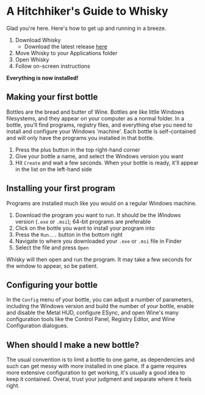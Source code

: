 # A Hitchhiker's Guide to Whisky

Glad you're here. Here's how to get up and running in a breeze.

1. Download Whisky
    - Download the latest release [here](https://github.com/IsaacMarovitz/Whisky/releases)
2. Move Whisky to your Applications folder
3. Open Whisky
4. Follow on-screen instructions

**Everything is now installed!**

## Making your first bottle

Bottles are the bread and butter of Wine. Bottles are like little Windows filesystems, and they appear on your computer as a normal folder. In a bottle, you'll find programs, registry files, and everything else you need to install and configure your Windows 'machine'. Each bottle is self-contained and will only have the programs you installed in that bottle.

1. Press the plus button in the top right-hand corner
2. Give your bottle a name, and select the Windows version you want
3. Hit `Create` and wait a few seconds. When your bottle is ready, it'll appear in the list on the left-hand side

## Installing your first program

Programs are installed much like you would on a regular Windows machine.

1. Download the program you want to run. It should be the *Windows* version (`.exe` or `.msi`); 64-bit programs are preferable
2. Click on the bottle you want to install your program into
3. Press the `Run...` button in the bottom right
4. Navigate to where you downloaded your `.exe` or `.msi` file in Finder
5. Select the file and press `Open`

Whisky will then open and run the program. It may take a few seconds for the window to appear, so be patient.

## Configuring your bottle

In the `Config` menu of your bottle, you can adjust a number of parameters, including the Windows version and build the number of your bottle, enable and disable the Metal HUD, configure ESync, and open Wine's many configuration tools like the Control Panel, Registry Editor, and Wine Configuration dialogues.

## When should I make a new bottle?

The usual convention is to limit a bottle to one game, as dependencies and such can get messy with more installed in one place. If a game requires more extensive configuration to get working, it's usually a good idea to keep it contained. Overal, trust your judgment and separate where it feels right.
